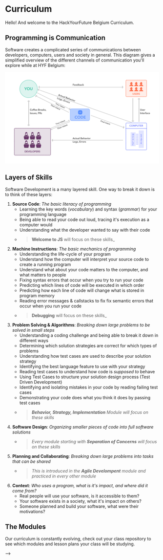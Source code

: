 # Curriculum

Hello! And welcome to the HackYourFuture Belgium Curriculum.

## Programming is Communication

Software creates a complicated series of communications between developers, computers, users and society in general. This diagram gives a simplified overview of the different channels of communication you'll explore while at HYF Belgium:

![rhetorical situation](./rhetorical-situation.png)

## Layers of Skills

Software Development is a many layered skill. One way to break it down is to think of these layers:

1. **Source Code**: _The basic literacy of programming_
   - Learning the key words \(_vocabulary_\) and syntax \(_grammar_\) for your programming language
   - Being able to read your code out loud, tracing it's execution as a computer would
   - Understanding what the developer wanted to say with their code
   - > **Welcome to JS** will focus on these skills\_
2. **Machine Instructions**: _The basic mechanics of programming_
   - Understanding the life-cycle of your program
   - Understand how the computer will interpret your source code to create a running program
   - Understand what about your code matters to the computer, and what matters to people
   - Fixing syntax errors that occur when you try to run your code
   - Predicting which lines of code will be executed in which order
   - Predicting how each line of code will change what is stored in program memory
   - Reading error messages & callstacks to fix fix semantic errors that occur when you run your code
   - > **Debugging** will focus on these skills\_
3. **Problem Solving & Algorithms**: _Breaking down large problems to be solved in small steps_
   - Understanding a coding challenge and being able to break it down in different ways
   - Determining which solution strategies are correct for which types of problems
   - Understanding how test cases are used to describe your solution strategy
   - Identifying the best language feature to use with your strategy
   - Reading test cases to understand how code is _supposed to_ behave
   - Using Test Cases to structure your solution design process \(Test Driven Development\)
   - Identifying and isolating mistakes in your code by reading failing test cases
   - Demonstrating your code does what you think it does by passing test cases
   - > _**Behavior, Strategy, Implementation** Module will focus on these skills_
4. **Software Design**: _Organizing smaller pieces of code into full software solutions_
   - > _Every module starting with **Separation of Concerns** will focus on these skills_
5. **Planning and Collaborating**: _Breaking down large problems into tasks that can be shared_
   - > _This is introduced in the **Agile Develompent** module and practiced in every other module_
6. **Context**: _Who uses a program, what is it's impact, and where did it come from?_
   - Real people will use your software, is it accessible to them?
   - Your software exists in a society, what it's impact on others?
   - Someone planned and build your software, what were their motivations?

## The Modules

Our curriculum is constantly evolving, check out your class repository to see which modules and lesson plans your class will be studying.

<!-- ## Learning Objectives

This curriculum is broken up into modules of 2-5 weeks. Each of the modules introduces a new principle of software development, building on the last module to give you a 360 view what it takes to become a developer your colleagues can rely on.

Each module has it's own learning objectives determined by the sub-skills required to complete the module's projects. You can prioritize your study time and assess yourself based on each objective's priority:

- 🥚: You can apply this skill comfortably within the module's learning task with access to references. A learning task submitted at the end of the module should demonstrate proficiency in these objectives.
- 🐣: You can apply this skill with effort and frequent support from references. A learning task submitted at the end of the module should demonstrate partial application of these skills.
- 🐥: You understands the basic zoomed-out idea of this skill but may not be comfortable or proficient applying it. A learning task submitted at the end of the module may include attempts at applying these skills.
- 🐔: learning this skill is not required for the module's learning task but is relevant, if you are 🥚, 🐣 and 🐥 objectives. A learning task submitted at the end of the module should not demonstrate these skills if the higher priorities are not accounted for.

## Modules Overview

<!-- the spider web visual -->
<!--
- [Application](application/) and [Precourse](precourse/):
  - First steps into HTML, CSS & JS.
  - What is the internet andd web development.
  - Set up your computer for the rest of the course.
- [Workflows](workflows/), [Agile Development](agile-development/) and [UX/UI Design](ux-ui-design/)
  - Master your computer and development workflows
  - Design, plan and develop accessible web pages
  - Learn about collaboration and Open Source software
- [Welcome to JS](welcome-to-js/), [Debugging](debugging.md) and [Behavior, Strategy, Implementation](behavior-strategy-implementation/)
  - Reading, describing, modifying and writing small JS programs.
  - Understanding how the JavaScript engine reads and executes your instructions.
  - Documenting and testing JS functions.
  - Collaborating on a JS code base: code review and consistent code quality.
- [Separation of Concerns](separation-of-concerns/) and [Architecture](architecture.md)
  - Event-Driven programming in the browser.
  - Function Roles: organizing code based on the role it plays in your program.
  - Planning and collaborating on interactive JS web pages.
  - Layers and abstraction.
  - Program state and persistence.
- [Asynchronous Programming](asynchronous-programming.md), [Web Apps](web-apps.md) and [Databases](databases.md)
  - The JavaScript Event Loop.
  - Different JS runtime environments: Browser and Node.js
  - Different ways to manage data: remote APIs, the file system and relational databases.
  - First introduction to the client/server model and HTTP.
  - Fullstack applications: connecting the frontend to the backend.
- [Final Project](final-project/)
  - Developing a digital product from ideation to delivery.
  - Practicing the agile/scrum methodology.
  - Continuous deployment, cloud hosting and site reliability
  - Branding and pitching.

## Project Templates

All projects at HackYourFuture Belgium use a series of progressive template repositories, each one adding l. These templates will gently lower you into the deep end of collaborative software development. The goal is to introduce you to the _full complexity_ of collaborative development from day 1, while keeping the code you develop as _simple as possible_ -> **Full Complexity, Maximum Simplicity**.

Why use template repositories? Because you will be learning to build _your own_ projects, not just the projects we assign! By learning to plan, collaborate, and use a template repository you will learn transferable skills to help _your own_ communities build the software _you need_ - not what someone else tells you to build.

1. **[Markdown](https://github.com/HackYourFutureBelgium/template-markdown/)**: Focus on collaboration workflows, code quality, code review, group conventions and clear writing without the distraction of code and errors:
   - Linting for Markdown and folder/file names
   - A script to format all files in the repository.
   - A script for spell-checking.
   - GitHub Action for linting check on Pull Requests.
   - Template issues for questions and asking for help.
   - Pull Request template with a code review checklist.
   - _used in the **Workflows** module_
2. **[HTML & CSS](https://github.com/HackYourFutureBelgium/template-html-css/)**: Planning, design, and develop a user-facing web page written with HTML & CSS. This repository has all the features from the _Markdown_ repository, and then some more:
   - A directory for group planning documents (_see [Planning & Collaborating](https://home.hackyourfuture.be/students/planning-and-collaborating)_).
   - Linting for CSS, validation for HTML.
   - Accessibility reporting.
   - An `index.html` for static deployment.
   - Folder structure for HTML pages, CSS styles and public assets.
   - _used in the **Workflows**, **Agile Development** and **UX/UI Design** modules_

> Coming Soon: _Interactions_, _Architecture_, _Fullstack_ --> -->

<!--
## Student Persona
Who is this class for?
base-level requirements:
- good-enough english
- written communication skills (write a tidy and coherent email, follow written instructions, ... ?)
- basic computer skills (files, applications, ... ?)
- _minimum_ 35 hours per week to study
- a reliable internet connection and place to study
-->
